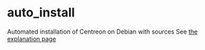 # auto_install
Automated installation of Centreon on Debian with sources
See [the explanation page](http://sugarbug.web4me.fr/atelier/installations/debian/centreon-install/centreon-install_289/)